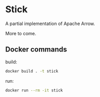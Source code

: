 # Stick

A partial implementation of Apache Arrow.

More to come.

## Docker commands
build:
```sh
docker build . -t stick
```

run:
```sh
docker run --rm -it stick
```

